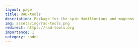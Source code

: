 ```yaml
---
layout: page
title: RAD-tools
description: Package for the spin Hamiltonians and magnons
img: assets/img/rad-tools.png
redirect: https://rad-tools.org
importance: 1
category: codes
---
```

